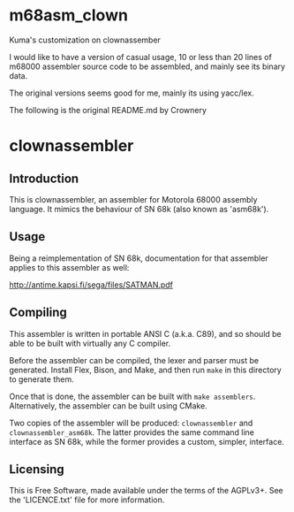 

# m68asm_clown
Kuma's customization on clownassember

I would like to have a version of casual usage, 10 or less than 20 lines of m68000
assembler source code to be assembled, and mainly see its binary data.

The original versions seems good for me, mainly its using yacc/lex.

The following is the original README.md by Crownery

# clownassembler

## Introduction

This is clownassembler, an assembler for Motorola 68000 assembly language. It
mimics the behaviour of SN 68k (also known as 'asm68k').


## Usage

Being a reimplementation of SN 68k, documentation for that assembler applies
to this assembler as well:

http://antime.kapsi.fi/sega/files/SATMAN.pdf


## Compiling

This assembler is written in portable ANSI C (a.k.a. C89), and so should be
able to be built with virtually any C compiler.

Before the assembler can be compiled, the lexer and parser must be generated.
Install Flex, Bison, and Make, and then run `make` in this directory to
generate them.

Once that is done, the assembler can be built with `make assemblers`.
Alternatively, the assembler can be built using CMake.

Two copies of the assembler will be produced: `clownassembler` and
`clownassembler_asm68k`. The latter provides the same command line interface as
SN 68k, while the former provides a custom, simpler, interface.


## Licensing

This is Free Software, made available under the terms of the AGPLv3+. See the
'LICENCE.txt' file for more information.
